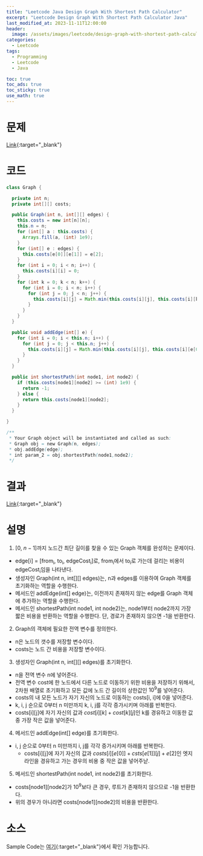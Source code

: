 ```yaml
---
title: "Leetcode Java Design Graph With Shortest Path Calculator"
excerpt: "Leetcode Design Graph With Shortest Path Calculator Java"
last_modified_at: 2023-11-11T12:00:00
header:
  image: /assets/images/leetcode/design-graph-with-shortest-path-calculator.png
categories:
  - Leetcode
tags:
  - Programming
  - Leetcode
  - Java

toc: true
toc_ads: true
toc_sticky: true
use_math: true
---
```

# 문제
[Link](https://leetcode.com/problems/design-graph-with-shortest-path-calculator){:target="_blank"}

# 코드
```java
class Graph {

  private int n;
  private int[][] costs;

  public Graph(int n, int[][] edges) {
    this.costs = new int[n][n];
    this.n = n;
    for (int[] a : this.costs) {
      Arrays.fill(a, (int) 1e9);
    }
    for (int[] e : edges) {
      this.costs[e[0]][e[1]] = e[2];
    }
    for (int i = 0; i < n; i++) {
      this.costs[i][i] = 0;
    }
    for (int k = 0; k < n; k++) {
      for (int i = 0; i < n; i++) {
        for (int j = 0; j < n; j++) {
          this.costs[i][j] = Math.min(this.costs[i][j], this.costs[i][k] + this.costs[k][j]);
        }
      }
    }
  }

  public void addEdge(int[] e) {
    for (int i = 0; i < this.n; i++) {
      for (int j = 0; j < this.n; j++) {
        this.costs[i][j] = Math.min(this.costs[i][j], this.costs[i][e[0]] + this.costs[e[1]][j] + e[2]);
      }
    }
  }

  public int shortestPath(int node1, int node2) {
    if (this.costs[node1][node2] >= (int) 1e9) {
      return -1;
    } else {
      return this.costs[node1][node2];
    }
  }

}

/**
 * Your Graph object will be instantiated and called as such:
 * Graph obj = new Graph(n, edges);
 * obj.addEdge(edge);
 * int param_2 = obj.shortestPath(node1,node2);
 */
```

# 결과
[Link](https://leetcode.com/problems/design-graph-with-shortest-path-calculator/submissions/1096303292/){:target="_blank"}

# 설명
1. [0, $n - 1$]까지 노드간 최단 길이를 찾을 수 있는 Graph 객체를 완성하는 문제이다.
- edge[i] = [from<sub>i</sub>, to<sub>i</sub>, edgeCost<sub>i</sub>]로, from<sub>i</sub>에서 to<sub>i</sub>로 가는데 걸리는 비용이 edgeCost<sub>i</sub>임을 나타낸다.
- 생성자인 Graph(int n, int[][] edges)는, n과 edges를 이용하여 Graph 객체를 초기화하는 역할을 수행한다.
- 메서드인 addEdge(int[] edge)는, 이전까지 존재하지 않는 edge를 Graph 객체에 추가하는 역할을 수행한다.
- 메서드인 shortestPath(int node1, int node2)는, node1부터 node2까지 가장 짧은 비용을 반환하는 역할을 수행한다. 단, 경로가 존재하지 않으면 -1을 반환한다.

2. Graph의 객체에 필요한 전역 변수를 정의한다.
- n은 노드의 갯수를 저장할 변수이다.
- costs는 노드 간 비용을 저장할 변수이다.

3. 생성자인 Graph(int n, int[][] edges)를 초기화한다.
- n을 전역 변수 n에 넣어준다.
- 전역 변수 cost에 한 노드에서 다른 노드로 이동하기 위한 비용을 저장하기 위해서, 2차원 배열로 초기화하고 모든 값에 노드 간 길이의 상한값인 $10^9$를 넣어준다.
- costs의 내 모든 노드가 자기 자신의 노드로 이동하는 costs[i, i]에 0을 넣어준다.
- k, i, j 순으로 0부터 n 미만까지 k, i, j를 각각 증가시키며 아래를 반복한다.
- costs[i][j]에 자기 자신의 값과 $cost[i][k] + cost[k][j]$인 k를 경유하고 이동한 값 중 가장 작은 값을 넣어준다.

4. 메서드인 addEdge(int[] edge)를 초기화한다.
- i, j 순으로 0부터 n 미만까지 i, j를 각각 증가시키며 아래를 반복한다.
  - costs[i][j]에 자기 자신의 값과 $costs[i][e[0]] + csts[e[1]][j] + e[2]$인 엣지 라인을 경유하고 가는 경우의 비용 중 작은 값을 넣어주낟.

5. 메서드인 shortestPath(int node1, int node2)를 초기화한다.
- costs[node1][node2]가 $10^9$보다 큰 경우, 루트가 존재하지 않으므로 -1을 반환한다.
- 위의 경우가 아니라면 costs[node1][node2]의 비용을 반환한다.

# 소스
Sample Code는 [여기](https://github.com/GracefulSoul/leetcode/blob/master/src/main/java/gracefulsoul/problems/DesignGraphWithShortestPathCalculator.java){:target="_blank"}에서 확인 가능합니다.
